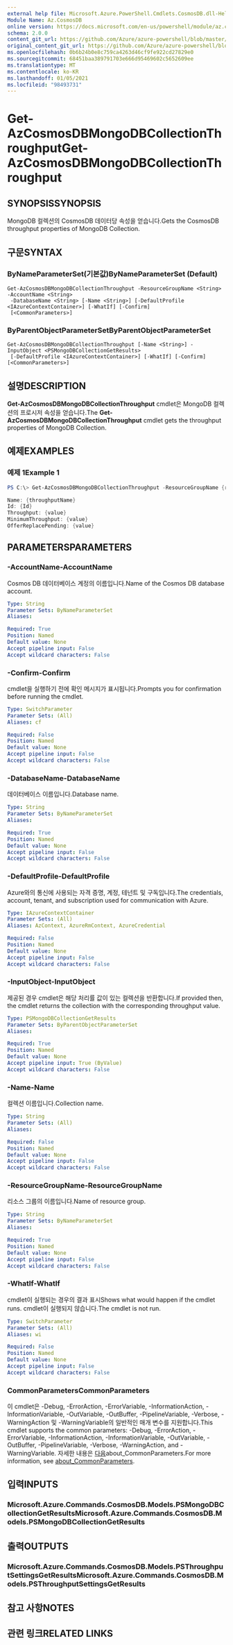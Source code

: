 ```yaml
---
external help file: Microsoft.Azure.PowerShell.Cmdlets.CosmosDB.dll-Help.xml
Module Name: Az.CosmosDB
online version: https://docs.microsoft.com/en-us/powershell/module/az.cosmosdb/get-azcosmosdbmongodbcollectionthroughput
schema: 2.0.0
content_git_url: https://github.com/Azure/azure-powershell/blob/master/src/CosmosDB/CosmosDB/help/Get-AzCosmosDBMongoDBCollectionThroughput.md
original_content_git_url: https://github.com/Azure/azure-powershell/blob/master/src/CosmosDB/CosmosDB/help/Get-AzCosmosDBMongoDBCollectionThroughput.md
ms.openlocfilehash: 0b6b24b0e8c759ca4263d46cf9fe922cd27829e0
ms.sourcegitcommit: 68451baa389791703e666d95469602c5652609ee
ms.translationtype: MT
ms.contentlocale: ko-KR
ms.lasthandoff: 01/05/2021
ms.locfileid: "98493731"
---
```

# <span data-ttu-id="31249-101">Get-AzCosmosDBMongoDBCollectionThroughput</span><span class="sxs-lookup"><span data-stu-id="31249-101">Get-AzCosmosDBMongoDBCollectionThroughput</span></span>

## <span data-ttu-id="31249-102">SYNOPSIS</span><span class="sxs-lookup"><span data-stu-id="31249-102">SYNOPSIS</span></span>
<span data-ttu-id="31249-103">MongoDB 컬렉션의 CosmosDB 데이터당 속성을 얻습니다.</span><span class="sxs-lookup"><span data-stu-id="31249-103">Gets the CosmosDB throughput properties of MongoDB Collection.</span></span>

## <span data-ttu-id="31249-104">구문</span><span class="sxs-lookup"><span data-stu-id="31249-104">SYNTAX</span></span>

### <span data-ttu-id="31249-105">ByNameParameterSet(기본값)</span><span class="sxs-lookup"><span data-stu-id="31249-105">ByNameParameterSet (Default)</span></span>
```
Get-AzCosmosDBMongoDBCollectionThroughput -ResourceGroupName <String> -AccountName <String>
 -DatabaseName <String> [-Name <String>] [-DefaultProfile <IAzureContextContainer>] [-WhatIf] [-Confirm]
 [<CommonParameters>]
```

### <span data-ttu-id="31249-106">ByParentObjectParameterSet</span><span class="sxs-lookup"><span data-stu-id="31249-106">ByParentObjectParameterSet</span></span>
```
Get-AzCosmosDBMongoDBCollectionThroughput [-Name <String>] -InputObject <PSMongoDBCollectionGetResults>
 [-DefaultProfile <IAzureContextContainer>] [-WhatIf] [-Confirm] [<CommonParameters>]
```

## <span data-ttu-id="31249-107">설명</span><span class="sxs-lookup"><span data-stu-id="31249-107">DESCRIPTION</span></span>
<span data-ttu-id="31249-108">**Get-AzCosmosDBMongoDBCollectionThroughput** cmdlet은 MongoDB 컬렉션의 프로시저 속성을 얻습니다.</span><span class="sxs-lookup"><span data-stu-id="31249-108">The **Get-AzCosmosDBMongoDBCollectionThroughput** cmdlet gets the throughput properties of MongoDB Collection.</span></span>

## <span data-ttu-id="31249-109">예제</span><span class="sxs-lookup"><span data-stu-id="31249-109">EXAMPLES</span></span>

### <span data-ttu-id="31249-110">예제 1</span><span class="sxs-lookup"><span data-stu-id="31249-110">Example 1</span></span>
```powershell
PS C:\> Get-AzCosmosDBMongoDBCollectionThroughput -ResourceGroupName {rgName} -AccountName {accountName} -DatabaseName {databaseName} -Name {collectionName}

Name: {throughputName}
Id: {Id}
Throughput: {value} 
MinimumThroughput: {value}
OfferReplacePending: {value}
```

## <span data-ttu-id="31249-111">PARAMETERS</span><span class="sxs-lookup"><span data-stu-id="31249-111">PARAMETERS</span></span>

### <span data-ttu-id="31249-112">-AccountName</span><span class="sxs-lookup"><span data-stu-id="31249-112">-AccountName</span></span>
<span data-ttu-id="31249-113">Cosmos DB 데이터베이스 계정의 이름입니다.</span><span class="sxs-lookup"><span data-stu-id="31249-113">Name of the Cosmos DB database account.</span></span>

```yaml
Type: String
Parameter Sets: ByNameParameterSet
Aliases:

Required: True
Position: Named
Default value: None
Accept pipeline input: False
Accept wildcard characters: False
```

### <span data-ttu-id="31249-114">-Confirm</span><span class="sxs-lookup"><span data-stu-id="31249-114">-Confirm</span></span>
<span data-ttu-id="31249-115">cmdlet을 실행하기 전에 확인 메시지가 표시됩니다.</span><span class="sxs-lookup"><span data-stu-id="31249-115">Prompts you for confirmation before running the cmdlet.</span></span>

```yaml
Type: SwitchParameter
Parameter Sets: (All)
Aliases: cf

Required: False
Position: Named
Default value: None
Accept pipeline input: False
Accept wildcard characters: False
```

### <span data-ttu-id="31249-116">-DatabaseName</span><span class="sxs-lookup"><span data-stu-id="31249-116">-DatabaseName</span></span>
<span data-ttu-id="31249-117">데이터베이스 이름입니다.</span><span class="sxs-lookup"><span data-stu-id="31249-117">Database name.</span></span>

```yaml
Type: String
Parameter Sets: ByNameParameterSet
Aliases:

Required: True
Position: Named
Default value: None
Accept pipeline input: False
Accept wildcard characters: False
```

### <span data-ttu-id="31249-118">-DefaultProfile</span><span class="sxs-lookup"><span data-stu-id="31249-118">-DefaultProfile</span></span>
<span data-ttu-id="31249-119">Azure와의 통신에 사용되는 자격 증명, 계정, 테넌트 및 구독입니다.</span><span class="sxs-lookup"><span data-stu-id="31249-119">The credentials, account, tenant, and subscription used for communication with Azure.</span></span>

```yaml
Type: IAzureContextContainer
Parameter Sets: (All)
Aliases: AzContext, AzureRmContext, AzureCredential

Required: False
Position: Named
Default value: None
Accept pipeline input: False
Accept wildcard characters: False
```

### <span data-ttu-id="31249-120">-InputObject</span><span class="sxs-lookup"><span data-stu-id="31249-120">-InputObject</span></span>
<span data-ttu-id="31249-121">제공된 경우 cmdlet은 해당 처리률 값이 있는 컬렉션을 반환합니다.</span><span class="sxs-lookup"><span data-stu-id="31249-121">If provided then, the cmdlet returns the collection with the corresponding throughput value.</span></span>

```yaml
Type: PSMongoDBCollectionGetResults
Parameter Sets: ByParentObjectParameterSet
Aliases:

Required: True
Position: Named
Default value: None
Accept pipeline input: True (ByValue)
Accept wildcard characters: False
```

### <span data-ttu-id="31249-122">-Name</span><span class="sxs-lookup"><span data-stu-id="31249-122">-Name</span></span>
<span data-ttu-id="31249-123">컬렉션 이름입니다.</span><span class="sxs-lookup"><span data-stu-id="31249-123">Collection name.</span></span>

```yaml
Type: String
Parameter Sets: (All)
Aliases:

Required: False
Position: Named
Default value: None
Accept pipeline input: False
Accept wildcard characters: False
```

### <span data-ttu-id="31249-124">-ResourceGroupName</span><span class="sxs-lookup"><span data-stu-id="31249-124">-ResourceGroupName</span></span>
<span data-ttu-id="31249-125">리소스 그룹의 이름입니다.</span><span class="sxs-lookup"><span data-stu-id="31249-125">Name of resource group.</span></span>

```yaml
Type: String
Parameter Sets: ByNameParameterSet
Aliases:

Required: True
Position: Named
Default value: None
Accept pipeline input: False
Accept wildcard characters: False
```

### <span data-ttu-id="31249-126">-WhatIf</span><span class="sxs-lookup"><span data-stu-id="31249-126">-WhatIf</span></span>
<span data-ttu-id="31249-127">cmdlet이 실행되는 경우의 결과 표시</span><span class="sxs-lookup"><span data-stu-id="31249-127">Shows what would happen if the cmdlet runs.</span></span>
<span data-ttu-id="31249-128">cmdlet이 실행되지 않습니다.</span><span class="sxs-lookup"><span data-stu-id="31249-128">The cmdlet is not run.</span></span>

```yaml
Type: SwitchParameter
Parameter Sets: (All)
Aliases: wi

Required: False
Position: Named
Default value: None
Accept pipeline input: False
Accept wildcard characters: False
```

### <span data-ttu-id="31249-129">CommonParameters</span><span class="sxs-lookup"><span data-stu-id="31249-129">CommonParameters</span></span>
<span data-ttu-id="31249-130">이 cmdlet은 -Debug, -ErrorAction, -ErrorVariable, -InformationAction, -InformationVariable, -OutVariable, -OutBuffer, -PipelineVariable, -Verbose, -WarningAction 및 -WarningVariable의 일반적인 매개 변수를 지원합니다.</span><span class="sxs-lookup"><span data-stu-id="31249-130">This cmdlet supports the common parameters: -Debug, -ErrorAction, -ErrorVariable, -InformationAction, -InformationVariable, -OutVariable, -OutBuffer, -PipelineVariable, -Verbose, -WarningAction, and -WarningVariable.</span></span> <span data-ttu-id="31249-131">자세한 내용은 [다음](http://go.microsoft.com/fwlink/?LinkID=113216)about_CommonParameters.</span><span class="sxs-lookup"><span data-stu-id="31249-131">For more information, see [about_CommonParameters](http://go.microsoft.com/fwlink/?LinkID=113216).</span></span>

## <span data-ttu-id="31249-132">입력</span><span class="sxs-lookup"><span data-stu-id="31249-132">INPUTS</span></span>

### <span data-ttu-id="31249-133">Microsoft.Azure.Commands.CosmosDB.Models.PSMongoDBCollectionGetResults</span><span class="sxs-lookup"><span data-stu-id="31249-133">Microsoft.Azure.Commands.CosmosDB.Models.PSMongoDBCollectionGetResults</span></span>

## <span data-ttu-id="31249-134">출력</span><span class="sxs-lookup"><span data-stu-id="31249-134">OUTPUTS</span></span>

### <span data-ttu-id="31249-135">Microsoft.Azure.Commands.CosmosDB.Models.PSThroughputSettingsGetResults</span><span class="sxs-lookup"><span data-stu-id="31249-135">Microsoft.Azure.Commands.CosmosDB.Models.PSThroughputSettingsGetResults</span></span>

## <span data-ttu-id="31249-136">참고 사항</span><span class="sxs-lookup"><span data-stu-id="31249-136">NOTES</span></span>

## <span data-ttu-id="31249-137">관련 링크</span><span class="sxs-lookup"><span data-stu-id="31249-137">RELATED LINKS</span></span>
